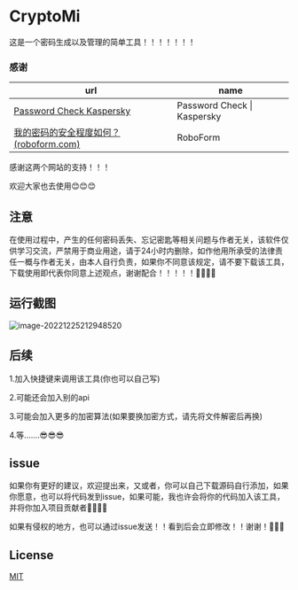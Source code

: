 # CryptoMi

这是一个密码生成以及管理的简单工具！！！！！！！

### 感谢

| url                                                          | name                        |
| ------------------------------------------------------------ | --------------------------- |
| [Password Check Kaspersky](https://password.kaspersky.com/)  | Password Check \| Kaspersky |
| [我的密码的安全程度如何？ (roboform.com)](https://www.roboform.com/cn/how-secure-is-my-password) | RoboForm                    |

感谢这两个网站的支持！！！

欢迎大家也去使用😊😊😊

## 注意

在使用过程中，产生的任何密码丢失、忘记密匙等相关问题与作者无关，该软件仅供学习交流，严禁用于商业用途，请于24小时内删除，如作他用所承受的法律责任一概与作者无关，由本人自行负责，如果你不同意该规定，请不要下载该工具，下载使用即代表你同意上述观点，谢谢配合！！！！！🎉🎉🎉🎉

## 运行截图

![image-20221225212948520](https://www.helloimg.com/image/oBknZ9)

## 后续

1.加入快捷键来调用该工具(你也可以自己写)

2.可能还会加入别的api

3.可能会加入更多的加密算法(如果要换加密方式，请先将文件解密后再换)

4.等.......😎😎😎

## issue

如果你有更好的建议，欢迎提出来，又或者，你可以自己下载源码自行添加，如果你愿意，也可以将代码发到issue，如果可能，我也许会将你的代码加入该工具，并将你加入项目贡献者🤔🤔🤔🤔

如果有侵权的地方，也可以通过issue发送！！看到后会立即修改！！谢谢！🙌🙌🙌

## License

[MIT](https://github.com/Technicalflight/CryptoMi/blob/main/LICENSE)
